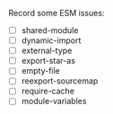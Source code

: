 Record some ESM issues:

- [ ] shared-module
- [ ] dynamic-import
- [ ] external-type
- [ ] export-star-as
- [ ] empty-file
- [ ] reexport-sourcemap
- [ ] require-cache
- [ ] module-variables
